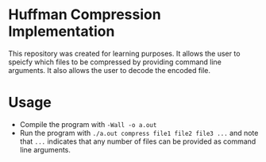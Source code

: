 # Huffman Compression Implementation

This repository was created for learning purposes. It allows the user to speicfy which files to be compressed by providing command line arguments. It also allows the user to decode the encoded file.

# Usage

* Compile the program with ```-Wall -o a.out```
* Run the program with ```./a.out compress file1 file2 file3 ...``` and note that ```...``` indicates that any number of files can be provided as command line arguments.
